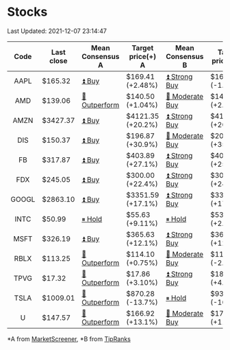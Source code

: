 # Stocks
Last Updated: 2021-12-07 23:14:47

|Code|Last close|Mean Consensus A|Target price(+) A|Mean Consensus B|Target price(+) B|
|:--:|-|-|-|-|-|
|AAPL|$165.32|[⏫ Buy](https://m.marketscreener.com/quote/stock/-4849/)|$169.41 (+2.48%)|[⏫ Strong Buy](https://www.tipranks.com/stocks/aapl/forecast)|$169.28 (-1.11%)|
|AMD|$139.06|[🔼 Outperform](https://m.marketscreener.com/quote/stock/-19475876/)|$140.50 (+1.04%)|[🔼 Moderate Buy](https://www.tipranks.com/stocks/amd/forecast)|$141.95 (+2.08%)|
|AMZN|$3427.37|[⏫ Buy](https://m.marketscreener.com/quote/stock/-12864605/)|$4121.35 (+20.2%)|[⏫ Strong Buy](https://www.tipranks.com/stocks/amzn/forecast)|$4120.83 (+20.23%)|
|DIS|$150.37|[⏫ Buy](https://m.marketscreener.com/quote/stock/-4842/)|$196.87 (+30.9%)|[🔼 Moderate Buy](https://www.tipranks.com/stocks/dis/forecast)|$204.05 (+35.45%)|
|FB|$317.87|[⏫ Buy](https://m.marketscreener.com/quote/stock/-10547141/)|$403.89 (+27.1%)|[⏫ Strong Buy](https://www.tipranks.com/stocks/fb/forecast)|$406.31 (+25.10%)|
|FDX|$245.05|[⏫ Buy](https://m.marketscreener.com/quote/stock/-12585/)|$300.00 (+22.4%)|[⏫ Strong Buy](https://www.tipranks.com/stocks/fdx/forecast)|$304.65 (+24.32%)|
|GOOGL|$2863.10|[⏫ Buy](https://m.marketscreener.com/quote/stock/-24203373/)|$3351.59 (+17.1%)|[⏫ Strong Buy](https://www.tipranks.com/stocks/googl/forecast)|$3356.96 (+17.25%)|
|INTC|$50.99|[⏸ Hold](https://m.marketscreener.com/quote/stock/-4829/)|$55.63 (+9.11%)|[⏸ Hold](https://www.tipranks.com/stocks/intc/forecast)|$53.80 (+2.72%)|
|MSFT|$326.19|[⏫ Buy](https://m.marketscreener.com/quote/stock/-4835/)|$365.63 (+12.1%)|[⏫ Strong Buy](https://www.tipranks.com/stocks/msft/forecast)|$368.23 (+12.89%)|
|RBLX|$113.25|[🔼 Outperform](https://m.marketscreener.com/quote/stock/-117793644/)|$114.10 (+0.75%)|[🔼 Moderate Buy](https://www.tipranks.com/stocks/rblx/forecast)|$114.78 (-2.60%)|
|TPVG|$17.32|[🔼 Outperform](https://m.marketscreener.com/quote/stock/-15933327/)|$17.86 (+3.10%)|[⏫ Strong Buy](https://www.tipranks.com/stocks/tpvg/forecast)|$18.13 (+4.68%)|
|TSLA|$1009.01|[🔼 Outperform](https://m.marketscreener.com/quote/stock/-6344549/)|$870.28 (-13.7%)|[⏸ Hold](https://www.tipranks.com/stocks/tsla/forecast)|$936.86 (-10.92%)|
|U|$147.57|[🔼 Outperform](https://m.marketscreener.com/quote/stock/-112492634/)|$166.92 (+13.1%)|[🔼 Moderate Buy](https://www.tipranks.com/stocks/u/forecast)|$171.00 (+11.85%)|


*A from [MarketScreener](https://www.marketscreener.com), *B from [TipRanks](https://www.tipranks.com)
